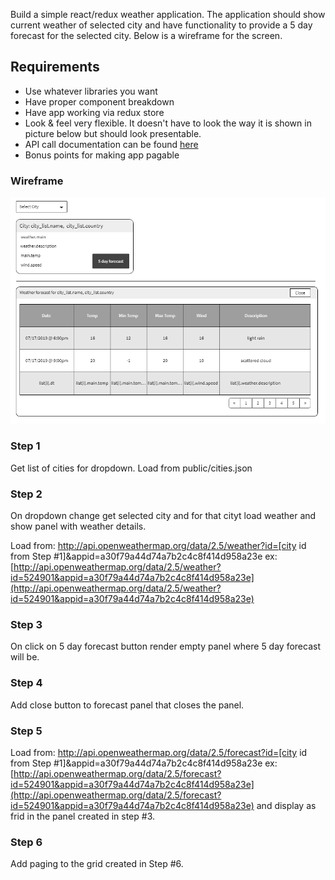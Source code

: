 Build a simple react/redux weather application. The application should show current weather of selected city and have functionality to provide a 5 day forecast for the selected city. Below is a wireframe for the screen.

 ## Requirements 

+ Use whatever libraries you want
+ Have proper component breakdown
+ Have app working via redux store
+ Look & feel very flexible. It doesn't have to look the way it is shown in picture below but should look presentable.
+ API call documentation can be found [here](https://openweathermap.org/api)
+ Bonus points for making app pagable


### Wireframe

![Wireframe](Requirements/page_design.png "Wireframe")

### Step 1

Get list of cities for dropdown.
Load from public/cities.json

### Step 2

On dropdown change get selected city and for that cityt load weather and show panel with weather details.

Load from: http://api.openweathermap.org/data/2.5/weather?id=[city id from Step #1]&appid=a30f79a44d74a7b2c4c8f414d958a23e
ex: [http://api.openweathermap.org/data/2.5/weather?id=524901&appid=a30f79a44d74a7b2c4c8f414d958a23e](http://api.openweathermap.org/data/2.5/weather?id=524901&appid=a30f79a44d74a7b2c4c8f414d958a23e) 

### Step 3

On click on 5 day forecast button render empty panel where 5 day forecast will be.

### Step 4

Add close button to forecast panel that closes the panel.

### Step 5

Load from: http://api.openweathermap.org/data/2.5/forecast?id=[city id from Step #1]&appid=a30f79a44d74a7b2c4c8f414d958a23e
ex: [http://api.openweathermap.org/data/2.5/forecast?id=524901&appid=a30f79a44d74a7b2c4c8f414d958a23e](http://api.openweathermap.org/data/2.5/forecast?id=524901&appid=a30f79a44d74a7b2c4c8f414d958a23e) and display as frid in the panel created in step #3.

### Step 6

Add paging to the grid created in Step #6.




